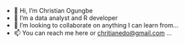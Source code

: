 - 👋 Hi, I’m Christian Ogungbe
- 👀 I’m a data analyst and R developer
- 💞️ I’m looking to collaborate on anything I can learn from...
- 📫 You can reach me here or chritianedo@gmail.com ...

<!---
chirtianedo/chirtianedo --->
